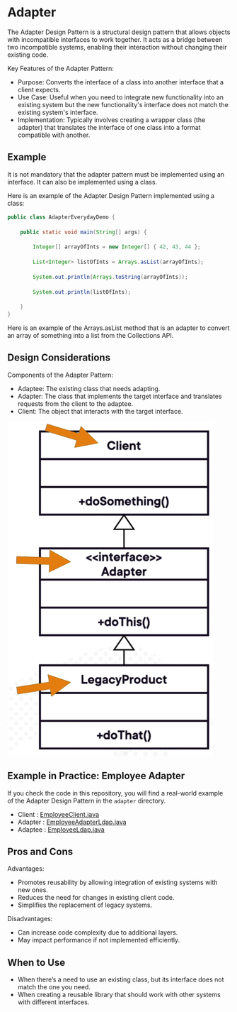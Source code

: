 # Adapter

The Adapter Design Pattern is a structural design pattern that allows objects with incompatible interfaces to work together. 
It acts as a bridge between two incompatible systems, enabling their interaction without changing their existing code.

Key Features of the Adapter Pattern:
- Purpose: Converts the interface of a class into another interface that a client expects.
- Use Case: Useful when you need to integrate new functionality into an existing system but the new functionality's interface does not match the existing system's interface.
- Implementation: Typically involves creating a wrapper class (the adapter) that translates the interface of one class into a format compatible with another.

## Example

It is not mandatory that the adapter pattern must be implemented using an interface. It can also be implemented using a class.

Here is an example of the Adapter Design Pattern implemented using a class:

```java
public class AdapterEverydayDemo {

	public static void main(String[] args) {
		
		Integer[] arrayOfInts = new Integer[] { 42, 43, 44 };
		
		List<Integer> listOfInts = Arrays.asList(arrayOfInts);
		
		System.out.println(Arrays.toString(arrayOfInts));
		
		System.out.println(listOfInts);
		
	}
}
```

Here is an example of the Arrays.asList method that is an adapter to convert an array of something into a list from the Collections API.

## Design Considerations

Components of the Adapter Pattern:
- Adaptee:
The existing class that needs adapting.
- Adapter:
The class that implements the target interface and translates requests from the client to the adaptee.
- Client:
The object that interacts with the target interface.

![adapter.png](images/adapter.png)

## Example in Practice: Employee Adapter

If you check the code in this repository, you will find a real-world example of the Adapter Design Pattern in the `adapter` directory.
- Client : [EmployeeClient.java](src/main/java/org/java/tutorial/EmployeeClient.java)
- Adapter : [EmployeeAdapterLdap.java](src/main/java/org/java/tutorial/EmployeeAdapterLdap.java)
- Adaptee : [EmployeeLdap.java](src/main/java/org/java/tutorial/legacy/EmployeeLdap.java)

## Pros and Cons

Advantages:
- Promotes reusability by allowing integration of existing systems with new ones.
- Reduces the need for changes in existing client code.
- Simplifies the replacement of legacy systems.

Disadvantages:
- Can increase code complexity due to additional layers.
- May impact performance if not implemented efficiently.

## When to Use
- When there’s a need to use an existing class, but its interface does not match the one you need.
- When creating a reusable library that should work with other systems with different interfaces.
